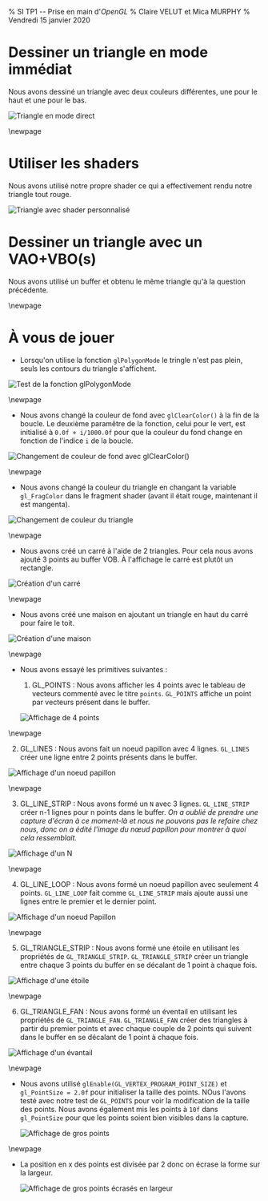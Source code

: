 % SI TP1 -- Prise en main d'*OpenGL*
% Claire VELUT et Mica MURPHY
% Vendredi 15 janvier 2020

# Dessiner un triangle en mode immédiat

Nous avons dessiné un triangle avec deux couleurs différentes, une pour le haut et une pour le bas.

![Triangle en mode direct](img/triangle.png)

\newpage

# Utiliser les shaders

Nous avons utilisé notre propre shader ce qui a effectivement rendu notre triangle tout rouge.

![Triangle avec shader personnalisé](img/triangle2.png)

# Dessiner un triangle avec un VAO+VBO(s)

Nous avons utilisé un buffer et obtenu le même triangle qu'à la question précédente.

\newpage

# À vous de jouer

- Lorsqu'on utilise la fonction `glPolygonMode` le tringle n'est pas plein, seuls les contours du triangle s'affichent.

![Test de la fonction glPolygonMode](img/triangle3.png)

\newpage

- Nous avons changé la couleur de fond avec `glClearColor()` à la fin de la boucle. Le deuxième paramêtre de la fonction, celui pour le vert, est initialisé à `0.0f + i/1000.0f` pour que la couleur du fond change en fonction de l'indice `i` de la boucle.

![Changement de couleur de fond avec glClearColor()](img/triangle4.png)

\newpage

- Nous avons changé la couleur du triangle en changant la variable `gl_FragColor` dans le fragment shader (avant il était rouge, maintenant il est mangenta).

![Changement de couleur du triangle](img/triangle5.png)

\newpage

- Nous avons créé un carré à l'aide de 2 triangles. Pour cela nous avons ajouté 3 points au buffer VOB. À l'affichage le carré est plutôt un rectangle.

![Création d'un carré](img/carre.png)

\newpage

- Nous avons créé une maison en ajoutant un triangle en haut du carré pour faire le toit.

![Création d'une maison](img/maison.png)

\newpage

- Nous avons essayé les primitives suivantes :
  1. GL_POINTS : Nous avons afficher les 4 points avec le tableau de vecteurs commenté avec le titre `points`. `GL_POINTS` affiche un point par vecteurs présent dans le buffer.

  ![Affichage de 4 points](img/points.png)

\newpage

  2. GL_LINES : Nous avons fait un noeud papillon avec 4 lignes. `GL_LINES` créer une ligne entre 2 points présents dans le buffer.

  ![Affichage d'un noeud papillon](img/noeud.png)

\newpage

  3. GL_LINE_STRIP : Nous avons formé un `N` avec 3 lignes. `GL_LINE_STRIP` créer n-1 lignes pour n points dans le buffer. *On a oublié de prendre une capture d'écran à ce moment-là et nous ne pouvons pas le refaire chez nous, donc on a édité l'image du nœud papillon pour montrer à quoi cela ressemblait.*

  ![Affichage d'un N](img/N.png)

\newpage

  4. GL_LINE_LOOP : Nous avons formé un noeud papillon avec seulement 4 points. `GL_LINE_LOOP` fait comme `GL_LINE_STRIP` mais ajoute aussi une lignes entre le premier et le dernier point.

  ![Affichage d'un noeud Papillon](img/noeud.png)

\newpage

  5. GL_TRIANGLE_STRIP : Nous avons formé une étoile en utilisant les propriétés de `GL_TRIANGLE_STRIP`. `GL_TRIANGLE_STRIP` créer un triangle entre chaque 3 points du buffer en se décalant de 1 point à chaque fois.

  ![Affichage d'une étoile](img/etoile.png)

\newpage

  6. GL_TRIANGLE_FAN : Nous avons formé un éventail en utilisant les propriétés de `GL_TRIANGLE_FAN`. `GL_TRIANGLE_FAN` créer des triangles à partir du premier points et avec chaque couple de 2 points qui suivent dans le buffer en se décalant de 1 point à chaque fois.

  ![Affichage d'un évantail](img/eventail.png)

\newpage

- Nous avons utilisé `glEnable(GL_VERTEX_PROGRAM_POINT_SIZE)` et `gl_PointSize = 2.0f` pour initialiser la taille des points. NOus l'avons testé avec notre test de `GL_POINTS` pour voir la modification de la taille des points. Nous avons également mis les points à `10f` dans `gl_PointSize` pour que les points soient bien visibles dans la capture.

  ![Affichage de gros points](img/points2.png)

\newpage

- La position en x des points est divisée par 2 donc on écrase la forme sur la largeur.

  ![Affichage de gros points écrasés en largeur](img/points3.png)
